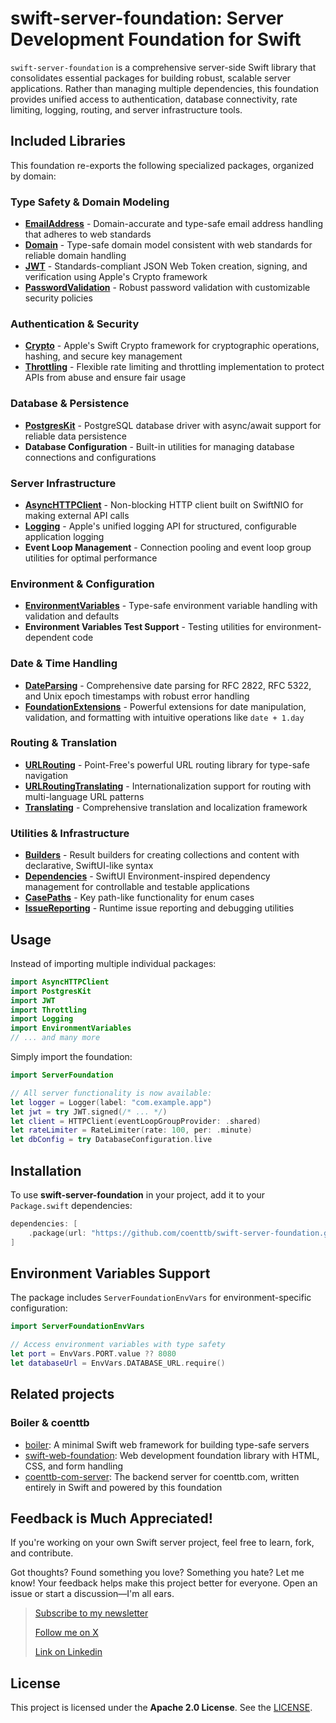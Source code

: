 # swift-server-foundation: Server Development Foundation for Swift

`swift-server-foundation` is a comprehensive server-side Swift library that consolidates essential packages for building robust, scalable server applications. Rather than managing multiple dependencies, this foundation provides unified access to authentication, database connectivity, rate limiting, logging, routing, and server infrastructure tools.

## Included Libraries

This foundation re-exports the following specialized packages, organized by domain:

### **Type Safety & Domain Modeling**

- **[EmailAddress](https://github.com/coenttb/swift-emailaddress-type)** - Domain-accurate and type-safe email address handling that adheres to web standards
- **[Domain](https://github.com/coenttb/swift-domain-type)** - Type-safe domain model consistent with web standards for reliable domain handling
- **[JWT](https://github.com/coenttb/swift-jwt)** - Standards-compliant JSON Web Token creation, signing, and verification using Apple's Crypto framework
- **[PasswordValidation](https://github.com/coenttb/swift-password-validation)** - Robust password validation with customizable security policies

### **Authentication & Security**

- **[Crypto](https://github.com/apple/swift-crypto)** - Apple's Swift Crypto framework for cryptographic operations, hashing, and secure key management
- **[Throttling](https://github.com/coenttb/swift-throttling)** - Flexible rate limiting and throttling implementation to protect APIs from abuse and ensure fair usage

### **Database & Persistence**

- **[PostgresKit](https://github.com/vapor/postgres-kit)** - PostgreSQL database driver with async/await support for reliable data persistence
- **Database Configuration** - Built-in utilities for managing database connections and configurations

### **Server Infrastructure**

- **[AsyncHTTPClient](https://github.com/swift-server/async-http-client)** - Non-blocking HTTP client built on SwiftNIO for making external API calls
- **[Logging](https://github.com/apple/swift-log)** - Apple's unified logging API for structured, configurable application logging
- **Event Loop Management** - Connection pooling and event loop group utilities for optimal performance

### **Environment & Configuration**

- **[EnvironmentVariables](https://github.com/coenttb/swift-environment-variables)** - Type-safe environment variable handling with validation and defaults
- **Environment Variables Test Support** - Testing utilities for environment-dependent code

### **Date & Time Handling**

- **[DateParsing](https://github.com/coenttb/swift-date-parsing)** - Comprehensive date parsing for RFC 2822, RFC 5322, and Unix epoch timestamps with robust error handling
- **[FoundationExtensions](https://github.com/coenttb/swift-foundation-extensions)** - Powerful extensions for date manipulation, validation, and formatting with intuitive operations like `date + 1.day`

### **Routing & Translation**

- **[URLRouting](https://github.com/pointfreeco/swift-url-routing)** - Point-Free's powerful URL routing library for type-safe navigation
- **[URLRoutingTranslating](https://github.com/coenttb/swift-url-routing-translating)** - Internationalization support for routing with multi-language URL patterns
- **[Translating](https://github.com/coenttb/swift-translating)** - Comprehensive translation and localization framework

### **Utilities & Infrastructure**

- **[Builders](https://github.com/coenttb/swift-builders)** - Result builders for creating collections and content with declarative, SwiftUI-like syntax
- **[Dependencies](https://github.com/pointfreeco/swift-dependencies)** - SwiftUI Environment-inspired dependency management for controllable and testable applications
- **[CasePaths](https://github.com/pointfreeco/swift-case-paths)** - Key path-like functionality for enum cases
- **[IssueReporting](https://github.com/pointfreeco/xctest-dynamic-overlay)** - Runtime issue reporting and debugging utilities

## Usage

Instead of importing multiple individual packages:

```swift
import AsyncHTTPClient
import PostgresKit
import JWT
import Throttling
import Logging
import EnvironmentVariables
// ... and many more
```

Simply import the foundation:

```swift
import ServerFoundation

// All server functionality is now available:
let logger = Logger(label: "com.example.app")
let jwt = try JWT.signed(/* ... */)
let client = HTTPClient(eventLoopGroupProvider: .shared)
let rateLimiter = RateLimiter(rate: 100, per: .minute)
let dbConfig = try DatabaseConfiguration.live
```

## Installation

To use **swift-server-foundation** in your project, add it to your `Package.swift` dependencies:

```swift
dependencies: [
    .package(url: "https://github.com/coenttb/swift-server-foundation.git", exact: "0.0.1")
]
```

## Environment Variables Support

The package includes `ServerFoundationEnvVars` for environment-specific configuration:

```swift
import ServerFoundationEnvVars

// Access environment variables with type safety
let port = EnvVars.PORT.value ?? 8080
let databaseUrl = EnvVars.DATABASE_URL.require()
```

## Related projects

### Boiler & coenttb

* [boiler](https://www.github.com/coenttb/boiler): A minimal Swift web framework for building type-safe servers
* [swift-web-foundation](https://www.github.com/coenttb/swift-web-foundation): Web development foundation library with HTML, CSS, and form handling
* [coenttb-com-server](https://www.github.com/coenttb/coenttb-com-server): The backend server for coenttb.com, written entirely in Swift and powered by this foundation

## Feedback is Much Appreciated!
  
If you're working on your own Swift server project, feel free to learn, fork, and contribute.

Got thoughts? Found something you love? Something you hate? Let me know! Your feedback helps make this project better for everyone. Open an issue or start a discussion—I'm all ears.

> [Subscribe to my newsletter](http://coenttb.com/en/newsletter/subscribe)
>
> [Follow me on X](http://x.com/coenttb)
> 
> [Link on Linkedin](https://www.linkedin.com/in/tenthijeboonkkamp)

## License

This project is licensed under the **Apache 2.0 License**. See the [LICENSE](LICENSE).